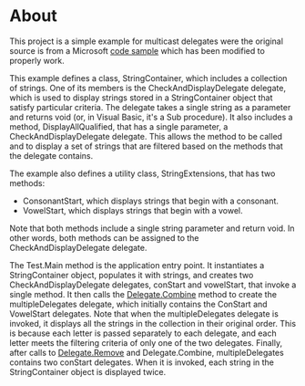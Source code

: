 ﻿# About

This project is a simple example for multicast delegates were the original source is from a Microsoft [code sample](https://docs.microsoft.com/en-us/dotnet/api/system.multicastdelegate?view=netcore-3.1) which has been modified to properly work.

This example defines a class, StringContainer, which includes a collection of strings. One of its members is the CheckAndDisplayDelegate delegate, which is used to display strings stored in a StringContainer object that satisfy particular criteria. The delegate takes a single string as a parameter and returns void (or, in Visual Basic, it's a Sub procedure). It also includes a method, DisplayAllQualified, that has a single parameter, a CheckAndDisplayDelegate delegate. This allows the method to be called and to display a set of strings that are filtered based on the methods that the delegate contains.

The example also defines a utility class, StringExtensions, that has two methods:
- ConsonantStart, which displays strings that begin with a consonant.
- VowelStart, which displays strings that begin with a vowel.


Note that both methods include a single string parameter and return void. In other words, both methods can be assigned to the CheckAndDisplayDelegate delegate.

The Test.Main method is the application entry point. It instantiates a StringContainer object, populates it with strings, and creates two CheckAndDisplayDelegate delegates, conStart and vowelStart, that invoke a single method. It then calls the [Delegate.Combine](https://docs.microsoft.com/en-us/dotnet/api/system.delegate.combine?view=netcore-3.1) method to create the multipleDelegates delegate, which initially contains the ConStart and VowelStart delegates. Note that when the multipleDelegates delegate is invoked, it displays all the strings in the collection in their original order. This is because each letter is passed separately to each delegate, and each letter meets the filtering criteria of only one of the two delegates. Finally, after calls to [Delegate.Remove](https://docs.microsoft.com/en-us/dotnet/api/system.delegate.remove?view=netcore-3.1) and Delegate.Combine, multipleDelegates contains two conStart delegates. When it is invoked, each string in the StringContainer object is displayed twice.
